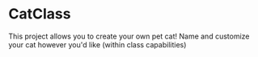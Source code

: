 # CatClass
This project allows you to create your own pet cat! Name and customize your cat however you'd like (within class capabilities)
